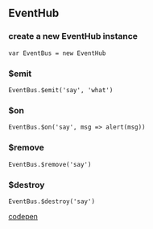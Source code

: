 ## EventHub

### create a new EventHub instance
```
var EventBus = new EventHub
```
### $emit
```
EventBus.$emit('say', 'what')

```
### $on
```
EventBus.$on('say', msg => alert(msg))

```
### $remove
```
EventBus.$remove('say')

```
### $destroy
```
EventBus.$destroy('say')
```
[codepen](https://codepen.io/biggerv/pen/vrKmbz)
